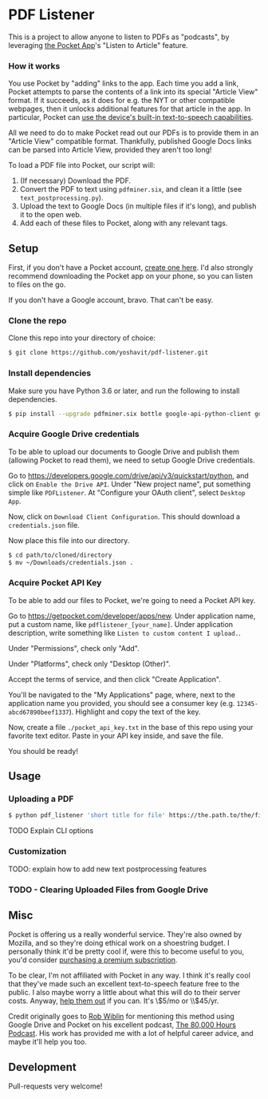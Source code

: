 # PDF Listener

This is a project to allow anyone to listen to PDFs as "podcasts", by leveraging [the Pocket App](https://getpocket.com/)'s "Listen to Article" feature.

### How it works

You use Pocket by "adding" links to the app. Each time you add a link, Pocket attempts to parse the contents of a link into its special "Article View" format. If it succeeds, as it does for e.g. the NYT or other compatible webpages,
then it unlocks additional features for that article in the app. In particular, Pocket can [use the device's built-in text-to-speech capabilities](https://help.getpocket.com/article/1081-listening-to-articles-in-pocket-with-text-to-speech).

All we need to do to make Pocket read out our PDFs is to provide them in an "Article View" compatible format.
Thankfully, published Google Docs links can be parsed into Article View, provided they aren't too long!

To load a PDF file into Pocket, our script will:

1. (If necessary) Download the PDF.
2. Convert the PDF to text using `pdfminer.six`, and clean it a little (see `text_postprocessing.py`).
3. Upload the text to Google Docs (in multiple files if it's long), and publish it to the open web.
4. Add each of these files to Pocket, along with any relevant tags.

## Setup

First, if you don't have a Pocket account, [create one here](https://getpocket.com/).
I'd also strongly recommend downloading the Pocket app on your phone, so you can listen to files on the go.

If you don't have a Google account, bravo. That can't be easy.

### Clone the repo

Clone this repo into your directory of choice:

```bash
$ git clone https://github.com/yoshavit/pdf-listener.git
```

### Install dependencies

Make sure you have Python 3.6 or later, and run the following to install dependencies.

```bash
$ pip install --upgrade pdfminer.six bottle google-api-python-client google-auth-httplib2 google-auth-oauthlib
```

### Acquire Google Drive credentials

To be able to upload our documents to Google Drive and publish them (allowing Pocket to read them),
we need to setup Google Drive credentials.

<!-- Follow the steps under "Creating API Keys" on this page:
https://developers.google.com/maps/documentation/directions/get-api-key -->

<!-- Go to https://console.cloud.google.com/projectselector2/home/dashboard , and accept the terms of service. -->

Go to https://developers.google.com/drive/api/v3/quickstart/python, and click on `Enable the Drive API`.
Under "New project name", put something simple like `PDFListener`. At "Configure your OAuth client", select `Desktop App`.

Now, click on `Download Client Configuration`. This should download a `credentials.json` file.

Now place this file into our directory.

```bash
$ cd path/to/cloned/directory
$ mv ~/Downloads/credentials.json .
```

<!-- Create a new project (call it whatever you like; `PDFListener` works fine). No need to specify the organization.
Once the project is set up, you should now be on the project's page.

Next, under the API card, click `go to APIs Overview`. At the top, click `Enable APIs and Services`. Search for `drive`, and click on the `Google Drive API`. Then click `Enable`.

Now, on the top right of the page, click the button `Create Credentials`. Under `Which API are you using?` select `Google Drive API`. Under `Where will you be calling the API from?` select `Other UI (e.g. Windows, CLI tool)`. Under `What data will you be accessing?`, select only `Application data`. Finally, click on `What credentials do I need`.

Under `Service Account Name` write something, like `Admin`. For `Role`, select `Project -> Owner`. Then select the JSON key type, and click Continue. -->

### Acquire Pocket API Key

To be able to add our files to Pocket, we're going to need a Pocket API key.

Go to https://getpocket.com/developer/apps/new.
Under application name, put a custom name, like `pdflistener_[your_name]`.
Under application description, write something like `Listen to custom content I upload.`.

Under "Permissions", check only "Add".

Under "Platforms", check only "Desktop (Other)".

Accept the terms of service, and then click "Create Application".

You'll be navigated to the "My Applications" page, where, next to the application name you provided,
you should see a consumer key (e.g. `12345-abcd67890beef1337`). Highlight and copy the text of the key.

Now, create a file `./pocket_api_key.txt` in the base of this repo using your favorite text editor. Paste in your API key inside, and save the file.

You should be ready!

## Usage

### Uploading a PDF

```bash
$ python pdf_listener 'short title for file' https://the.path.to/the/file.pdf
```

TODO Explain CLI options

### Customization

TODO: explain how to add new text postprocessing features

### TODO - Clearing Uploaded Files from Google Drive

## Misc

Pocket is offering us a really wonderful service. They're also owned by Mozilla, and so they're doing ethical work on a shoestring budget. I personally think it'd be pretty cool if, were this to become useful to you, you'd consider [purchasing a premium subscription](https://getpocket.com/premium).

To be clear, I'm not affiliated with Pocket in any way. I think it's really cool that they've made such an excellent text-to-speech feature free to the public. I also maybe worry a little about what this will do to their server costs. Anyway, [help them out](https://getpocket.com/premium) if you can. It's \\$5/mo or \\$45/yr.

Credit originally goes to [Rob Wiblin](http://www.robwiblin.com/) for mentioning this method using Google Drive and Pocket on his excellent podcast, [The 80,000 Hours Podcast](https://80000hours.org/podcast/).
His work has provided me with a lot of helpful career advice, and maybe it'll help you too.

## Development

Pull-requests very welcome!

<!-- TODO make an executable GUI: https://www.pyinstaller.org/ -->

